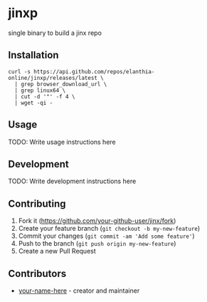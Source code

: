 # jinxp

single binary to build a jinx repo

## Installation

```
curl -s https://api.github.com/repos/elanthia-online/jinxp/releases/latest \
  | grep browser_download_url \
  | grep linux64 \
  | cut -d '"' -f 4 \
  | wget -qi -
```

## Usage

TODO: Write usage instructions here

## Development

TODO: Write development instructions here

## Contributing

1. Fork it (<https://github.com/your-github-user/jinx/fork>)
2. Create your feature branch (`git checkout -b my-new-feature`)
3. Commit your changes (`git commit -am 'Add some feature'`)
4. Push to the branch (`git push origin my-new-feature`)
5. Create a new Pull Request

## Contributors

- [your-name-here](https://github.com/your-github-user) - creator and maintainer
